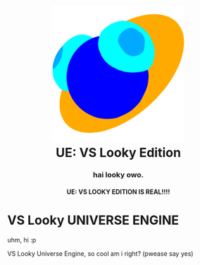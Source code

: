 <h1 align="center">
  <br>
  <a href="https://github.com/uwenalil/VS-Looky-UniverseEngine"><img src="art/looky.png" alt="looky" width="300"></a>
  <br>
  <b>UE: VS Looky Edition</b>
  <br>
</h1>
<h3 align="center">
  <b>hai looky owo.</b>
</h3>
<h4 align="center">
  UE: VS LOOKY EDITION IS REAL!!!!
</h4>

# VS Looky UNIVERSE ENGINE

uhm, hi :p

VS Looky Universe Engine, so cool am i right? (pwease say yes)

#